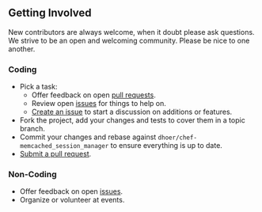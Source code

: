 ## Getting Involved

New contributors are always welcome, when it doubt please ask questions. We strive to be an open and welcoming community. Please be nice to one another.

### Coding

* Pick a task:
  * Offer feedback on open [pull requests](https://github.com/dhoer/chef-memcached_session_manager/pulls).
  * Review open [issues](https://github.com/dhoer/chef-memcached_session_manager/issues) for things to help on.
  * [Create an issue](https://github.com/dhoer/chef-memcached_session_manager/issues/new) to start a discussion on additions or features.
* Fork the project, add your changes and tests to cover them in a topic branch.
* Commit your changes and rebase against `dhoer/chef-memcached_session_manager` to ensure everything is up to date.
* [Submit a pull request](https://github.com/dhoer/chef-memcached_session_manager/compare/).

### Non-Coding

* Offer feedback on open [issues](https://github.com/dhoer/chef-memcached_session_manager/issues).
* Organize or volunteer at events.
